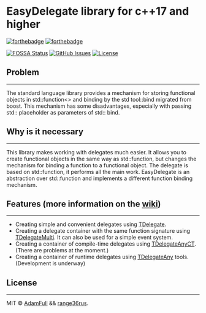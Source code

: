 # EasyDelegate library for c++17 and higher

[![forthebadge](https://forthebadge.com/images/badges/made-with-c-plus-plus.svg)](https://forthebadge.com)
[![forthebadge](https://forthebadge.com/images/badges/built-with-love.svg)](https://forthebadge.com)

[![FOSSA Status](https://app.fossa.com/api/projects/git%2Bgithub.com%2FAdamFull%2FEasyDelegate.svg?type=shield)](https://app.fossa.com/projects/git%2Bgithub.com%2FAdamFull%2FEasyDelegate?ref=badge_shield)
[![GitHub Issues](https://img.shields.io/github/issues/AdamFull/IoT_Screen_Emulator.svg)](https://github.com/AdamFull/EasyDelegate/issues)
[![License](https://img.shields.io/badge/license-MIT-blue.svg)](https://opensource.org/licenses/MIT)

## Problem

-----------------------------------

The standard language library provides a mechanism for storing functional objects in std::function<> and binding by the std tool::bind migrated from boost. This mechanism has some disadvantages, especially with passing std:: placeholder as parameters of std:: bind.

## Why is it necessary

----------------------------------

This library makes working with delegates much easier. It allows you to create functional objects in the same way as std::function, but changes the mechanism for binding a function to a functional object.
The delegate is based on std::function, it performs all the main work. EasyDelegate is an abstraction over std::function and implements a different function binding mechanism.

## Features (more information on the [wiki](https://github.com/AdamFull/EasyDelegate/wiki))

---------------------------------

* Creating simple and convenient delegates using [TDelegate](https://github.com/AdamFull/EasyDelegate/wiki/Class-__Delegate).
* Creating a delegate container with the same function signature using [TDelegateMulti](https://github.com/AdamFull/EasyDelegate/wiki/Class-__DelegateMulti). It can also be used for a simple event system.
* Creating a container of compile-time delegates using [TDelegateAnyCT](https://github.com/AdamFull/EasyDelegate/wiki/Struct-__DelegateAnyCT). (There are problems at the moment.)
* Creating a container of runtime delegates using [TDelegateAny](https://github.com/AdamFull/EasyDelegate/wiki/Struct-__DelegateAny) tools. (Development is underway)

## License

-------

MIT © [AdamFull](https://github.com/AdamFull) && [range36rus](https://github.com/range36rus).
